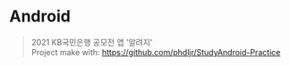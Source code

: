 # Android

> 2021 KB국민은행 공모전 앱 '알려지'<br>
> Project make with: https://github.com/phdljr/StudyAndroid-Practice
